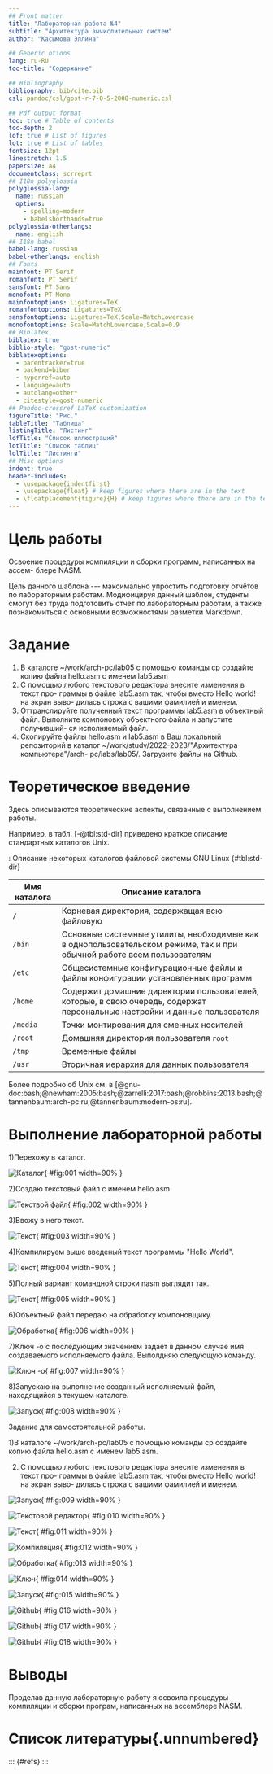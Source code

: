 ```yaml
---
## Front matter
title: "Лабораторная работа №4"
subtitle: "Архитектура вычислительных систем"
author: "Касымова Эллина"

## Generic otions
lang: ru-RU
toc-title: "Содержание"

## Bibliography
bibliography: bib/cite.bib
csl: pandoc/csl/gost-r-7-0-5-2008-numeric.csl

## Pdf output format
toc: true # Table of contents
toc-depth: 2
lof: true # List of figures
lot: true # List of tables
fontsize: 12pt
linestretch: 1.5
papersize: a4
documentclass: scrreprt
## I18n polyglossia
polyglossia-lang:
  name: russian
  options:
	- spelling=modern
	- babelshorthands=true
polyglossia-otherlangs:
  name: english
## I18n babel
babel-lang: russian
babel-otherlangs: english
## Fonts
mainfont: PT Serif
romanfont: PT Serif
sansfont: PT Sans
monofont: PT Mono
mainfontoptions: Ligatures=TeX
romanfontoptions: Ligatures=TeX
sansfontoptions: Ligatures=TeX,Scale=MatchLowercase
monofontoptions: Scale=MatchLowercase,Scale=0.9
## Biblatex
biblatex: true
biblio-style: "gost-numeric"
biblatexoptions:
  - parentracker=true
  - backend=biber
  - hyperref=auto
  - language=auto
  - autolang=other*
  - citestyle=gost-numeric
## Pandoc-crossref LaTeX customization
figureTitle: "Рис."
tableTitle: "Таблица"
listingTitle: "Листинг"
lofTitle: "Список иллюстраций"
lotTitle: "Список таблиц"
lolTitle: "Листинги"
## Misc options
indent: true
header-includes:
  - \usepackage{indentfirst}
  - \usepackage{float} # keep figures where there are in the text
  - \floatplacement{figure}{H} # keep figures where there are in the text
---
```


# Цель работы

Освоение процедуры компиляции и сборки программ, написанных на ассем-
блере NASM.

Цель данного шаблона --- максимально упростить подготовку отчётов по
лабораторным работам.  Модифицируя данный шаблон, студенты смогут без
труда подготовить отчёт по лабораторным работам, а также познакомиться
с основными возможностями разметки Markdown.

# Задание
1. В каталоге ~/work/arch-pc/lab05 с помощью команды cp создайте копию
файла hello.asm с именем lab5.asm
2. С помощью любого текстового редактора внесите изменения в текст про-
граммы в файле lab5.asm так, чтобы вместо Hello world! на экран выво-
дилась строка с вашими фамилией и именем.
3. Оттранслируйте полученный текст программы lab5.asm в объектный
файл. Выполните компоновку объектного файла и запустите получивший-
ся исполняемый файл.
4. Скопируйте файлы hello.asm и lab5.asm в Ваш локальный репозиторий
в каталог ~/work/study/2022-2023/"Архитектура компьютера"/arch-
pc/labs/lab05/. Загрузите файлы на Github.
# Теоретическое введение

Здесь описываются теоретические аспекты, связанные с выполнением работы.

Например, в табл. [-@tbl:std-dir] приведено краткое описание стандартных каталогов Unix.

: Описание некоторых каталогов файловой системы GNU Linux {#tbl:std-dir}

| Имя каталога | Описание каталога                                                                                                          |
|--------------|----------------------------------------------------------------------------------------------------------------------------|
| `/`          | Корневая директория, содержащая всю файловую                                                                               |
| `/bin `      | Основные системные утилиты, необходимые как в однопользовательском режиме, так и при обычной работе всем пользователям     |
| `/etc`       | Общесистемные конфигурационные файлы и файлы конфигурации установленных программ                                           |
| `/home`      | Содержит домашние директории пользователей, которые, в свою очередь, содержат персональные настройки и данные пользователя |
| `/media`     | Точки монтирования для сменных носителей                                                                                   |
| `/root`      | Домашняя директория пользователя  `root`                                                                                   |
| `/tmp`       | Временные файлы                                                                                                            |
| `/usr`       | Вторичная иерархия для данных пользователя                                                                                 |

Более подробно об Unix см. в [@gnu-doc:bash;@newham:2005:bash;@zarrelli:2017:bash;@robbins:2013:bash;@tannenbaum:arch-pc:ru;@tannenbaum:modern-os:ru].

# Выполнение лабораторной работы


1)Перехожу в каталог.

![Каталог](image/1.png){ #fig:001 width=90% }

2)Создаю текстовый файл с именем hello.asm

![Текствой файл](image/2d.png){ #fig:002 width=90% }

3)Ввожу  в него текст.

![Текст](image/3.png){ #fig:003 width=90% }

4)Компилируем выше введеный текст программы "Hello World".

![Текст](image/4.png){ #fig:004 width=90% }

5)Полный вариант командной строки nasm выглядит так.

![Текст](image/5.png){ #fig:005 width=90% }

6)Объектный файл передаю на обработку компоновщику.

![Обработка](image/6.png){ #fig:006 width=90% }

7)Ключ -o с последующим значением задаёт в данном случае имя создаваемого
исполняемого файла. Выполдняю следующую команду.

![Ключ -о](image/7.png){ #fig:007 width=90% }

8)Запускаю на выполнение созданный исполняемый файл, находящийся в
текущем каталоге.

![Запуск](image/8.png){ #fig:008 width=90% }

Задание для самостоятельной работы.


1)В каталоге ~/work/arch-pc/lab05 с помощью команды cp создайте копию
файла hello.asm с именем lab5.asm.

2) С помощью любого текстового редактора внесите изменения в текст про-
граммы в файле lab5.asm так, чтобы вместо Hello world! на экран выво-
дилась строка с вашими фамилией и именем.

![Запуск](image/1l.png){ #fig:009 width=90% }

![Текстовой редактор](image/2l.png){ #fig:010 width=90% }

![Текст](image/3l.png){ #fig:011 width=90% }

![Компиляция](image/4l.png){ #fig:012 width=90% }

![Обработка](image/5l.png){ #fig:013 width=90% }

![Ключ](image/6l.png){ #fig:014 width=90% }

![Запуск](image/7l.png){ #fig:015 width=90% }

![Github](image/8l.png){ #fig:016 width=90% }

![Github](image/9l.png){ #fig:017 width=90% }

![Github](image/10l\.png){ #fig:018 width=90% }

# Выводы

Проделав данную лабораторную работу я освоила  процедуры компиляции и сборки програм, написанных на ассемблере NASM.

# Список литературы{.unnumbered}

::: {#refs}
:::
